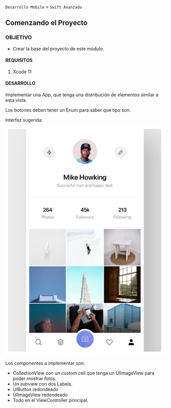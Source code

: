 `Desarrollo Mobile` > `Swift Avanzado`

## Comenzando el Proyecto

### OBJETIVO 

- Crear la base del proyecto de este módulo.

#### REQUISITOS 

1. Xcode 11

#### DESARROLLO

Implementar una App, que tenga una distribución de elementos similar a esta vista.

Los botones deben tener un Enum para saber que tipo son.

Interfaz sugerida:

![](0.png)

Los componentes a implementar son:

- CollectionView con un custom cell que tenga un UIImageView para poder mostrar fotos.
- Un subview con dos Labels.
- UIButton redondeado
- UIImageView redondeado
- Todo en el ViewController principal.
